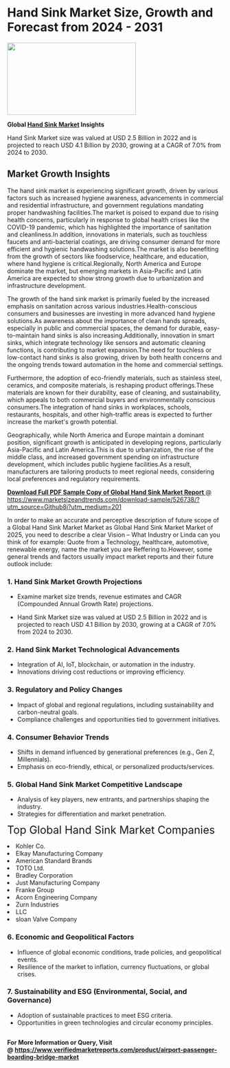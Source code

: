 <H1>Hand Sink Market Size, Growth and Forecast from 2024 - 2031</H1><img class="aligncenter size-medium wp-image-584254" src="https://thirdeyenews.in/wp-content/uploads/2024/09/Global-Market-Research-300x168.jpeg" alt="" width="300" height="168" /><p><strong>Global&nbsp;<a href="https://www.marketsizeandtrends.com/download-sample/526738/?utm_source=Github8j?utm_medium=201">Hand Sink Market</a> Insights</strong></p><p>Hand Sink Market size was valued at USD 2.5 Billion in 2022 and is projected to reach USD 4.1 Billion by 2030, growing at a CAGR of 7.0% from 2024 to 2030.</p><p><h2>Market Growth Insights</h2> <p>The hand sink market is experiencing significant growth, driven by various factors such as increased hygiene awareness, advancements in commercial and residential infrastructure, and government regulations mandating proper handwashing facilities.The market is poised to expand due to rising health concerns, particularly in response to global health crises like the COVID-19 pandemic, which has highlighted the importance of sanitation and cleanliness.In addition, innovations in materials, such as touchless faucets and anti-bacterial coatings, are driving consumer demand for more efficient and hygienic handwashing solutions.The market is also benefiting from the growth of sectors like foodservice, healthcare, and education, where hand hygiene is critical.Regionally, North America and Europe dominate the market, but emerging markets in Asia-Pacific and Latin America are expected to show strong growth due to urbanization and infrastructure development.<a href="#"></a></p> <p>The growth of the hand sink market is primarily fueled by the increased emphasis on sanitation across various industries.Health-conscious consumers and businesses are investing in more advanced hand hygiene solutions.As awareness about the importance of clean hands spreads, especially in public and commercial spaces, the demand for durable, easy-to-maintain hand sinks is also increasing.Additionally, innovation in smart sinks, which integrate technology like sensors and automatic cleaning functions, is contributing to market expansion.The need for touchless or low-contact hand sinks is also growing, driven by both health concerns and the ongoing trends toward automation in the home and commercial settings.</p> <p>Furthermore, the adoption of eco-friendly materials, such as stainless steel, ceramics, and composite materials, is reshaping product offerings.These materials are known for their durability, ease of cleaning, and sustainability, which appeals to both commercial buyers and environmentally conscious consumers.The integration of hand sinks in workplaces, schools, restaurants, hospitals, and other high-traffic areas is expected to further increase the market's growth potential.</p> <p>Geographically, while North America and Europe maintain a dominant position, significant growth is anticipated in developing regions, particularly Asia-Pacific and Latin America.This is due to urbanization, the rise of the middle class, and increased government spending on infrastructure development, which includes public hygiene facilities.As a result, manufacturers are tailoring products to meet regional needs, considering local preferences and regulatory requirements.</p> <p><a href="#"></p><p><span class=""><strong>Download Full PDF Sample Copy of Global Hand Sink Market Report</strong> @ <a href="https://www.marketsizeandtrends.com/download-sample/526738/?utm_source=Github8j?utm_medium=201" target="_blank">https://www.marketsizeandtrends.com/download-sample/526738/?utm_source=Github8j?utm_medium=201</a></span></p><p>In order to make an accurate and perceptive description of future scope of a Global&nbsp;Hand Sink Market Market as Global&nbsp;Hand Sink Market Market of 2025, you need to describe a clear Vision &ndash; What Industry or Linda can you think of for example: Quote from a Technology, healthcare, automotive, renewable energy, name the market you are Reffering to.However, some general trends and factors usually impact market reports and their future outlook include:</p><h3>1.&nbsp;<strong>Hand Sink Market Growth Projections</strong></h3><ul><li>Examine market size trends, revenue estimates and CAGR (Compounded Annual Growth Rate) projections.</li><li><p>Hand Sink Market size was valued at USD 2.5 Billion in 2022 and is projected to reach USD 4.1 Billion by 2030, growing at a CAGR of 7.0% from 2024 to 2030.</p></li></ul><h3>2.&nbsp;<strong>Hand Sink Market Technological Advancements</strong></h3><ul><li>Integration of AI, IoT, blockchain, or automation in the industry.</li><li>Innovations driving cost reductions or improving efficiency.</li></ul><h3>3.&nbsp;<strong>Regulatory and Policy Changes</strong></h3><ul><li>Impact of global and regional regulations, including sustainability and carbon-neutral goals.</li><li>Compliance challenges and opportunities tied to government initiatives.</li></ul><h3>4.&nbsp;<strong>Consumer Behavior Trends</strong></h3><ul><li>Shifts in demand influenced by generational preferences (e.g., Gen Z, Millennials).</li><li>Emphasis on eco-friendly, ethical, or personalized products/services.</li></ul><h3>5.&nbsp;<strong>Global Hand Sink Market Competitive Landscape</strong></h3><ul><li>Analysis of key players, new entrants, and partnerships shaping the industry.</li><li>Strategies for differentiation and market penetration.</li></ul><p data-pm-slice="1 1 []"><span style="color: inherit; font-family: inherit; font-size: 25px;">Top Global Hand Sink Market Companies</span></p><div class="" data-test-id=""><p><li>Kohler Co.</li><li> Elkay Manufacturing Company</li><li> American Standard Brands</li><li> TOTO Ltd.</li><li> Bradley Corporation</li><li> Just Manufacturing Company</li><li> Franke Group</li><li> Acorn Engineering Company</li><li> Zurn Industries</li><li> LLC</li><li> sloan Valve Company</li></p></div><h3>6.&nbsp;<strong>Economic and Geopolitical Factors</strong></h3><ul><li>Influence of global economic conditions, trade policies, and geopolitical events.</li><li>Resilience of the market to inflation, currency fluctuations, or global crises.</li></ul><h3>7.&nbsp;<strong>Sustainability and ESG (Environmental, Social, and Governance)</strong></h3><ul><li>Adoption of sustainable practices to meet ESG criteria.</li><li>Opportunities in green technologies and circular economy principles.</li></ul><h2><strong style="font-size: 14px;">For More Information or Query, Visit @&nbsp;</strong><a style="background-color: #ffffff; font-size: 14px;" href="https://www.marketsizeandtrends.com/report/hand-sink-market/" target="_blank">https://www.verifiedmarketreports.com/product/airport-passenger-boarding-bridge-market</a></h2>